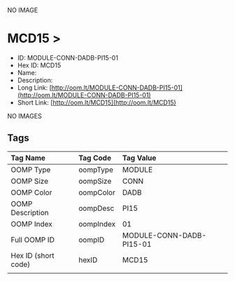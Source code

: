 


  
NO IMAGE  
# MCD15 > 

- ID: MODULE-CONN-DADB-PI15-01
- Hex ID: MCD15
- Name: 
- Description: 
- Long Link: [http://oom.lt/MODULE-CONN-DADB-PI15-01](http://oom.lt/MODULE-CONN-DADB-PI15-01)
- Short Link: [http://oom.lt/MCD15](http://oom.lt/MCD15)
  
NO IMAGES  
## Tags
  

|Tag Name|Tag Code|Tag Value|
| :--- | :--- | :--- |
|OOMP Type|oompType|MODULE|
|OOMP Size|oompSize|CONN|
|OOMP Color|oompColor|DADB|
|OOMP Description|oompDesc|PI15|
|OOMP Index|oompIndex|01|
|Full OOMP ID|oompID|MODULE-CONN-DADB-PI15-01|
|Hex ID (short code)|hexID|MCD15|
||||
